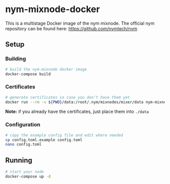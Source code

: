 # nym-mixnode-docker

This is a multistage Docker image of the nym mixnode. The official nym repository can be found here:
https://github.com/nymtech/nym

## Setup

### Building

```sh
# build the nym-mixnode docker image
docker-compose build
```

### Certificates


```sh
# generate certificates in case you don't have them yet
docker run --rm -v ${PWD}/data:/root/.nym/mixnodes/mixer/data nym-mixnode nym-init
```

**Note:** if you already have the certificates, just place them into `./data`

### Configuration

```sh
# copy the example config file and edit where needed
cp config.toml.example config.toml
nano config.toml
```

## Running

```sh
# start your node
docker-compose up -d
```

